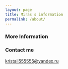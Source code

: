 ```yaml
---
layout: page
title: Miras's information
permalink: /about/
---
```




### More Information



### Contact me

[kristall555555@yandex.ru](mailto:email@domain.com)
